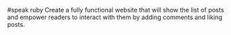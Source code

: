 #speak ruby
Create a fully functional website that will show the list of posts and empower readers to interact with them by adding comments and liking posts.
